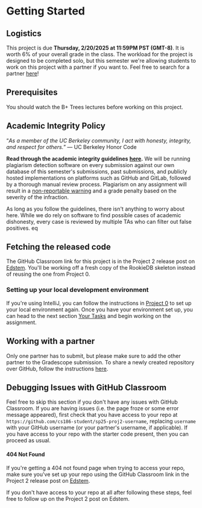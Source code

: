# Getting Started

## Logistics

This project is due **Thursday, 2/20/2025 at 11:59PM PST (GMT-8)**. It is worth 6% of your overall grade in the class. The workload for the project is designed to be completed solo, but this semester we're allowing students to work on this project with a partner if you want to. Feel free to search for a partner [here](https://edstem.org/us/courses/70276/discussion/5999429)!

## Prerequisites

You should watch the B+ Trees lectures before working on this project.

## Academic Integrity Policy

“_As a member of the UC Berkeley community, I act with honesty, integrity, and respect for others._” — UC Berkeley Honor Code

**Read through the academic integrity guidelines** [**here**](https://cs186berkeley.net/integrityguidelines/)**.** We will be running plagiarism detection software on every submission against our own database of this semester's submissions, past submissions, and publicly hosted implementations on platforms such as GitHub and GitLab, followed by a thorough manual review process. Plagiarism on any assignment will result in a [non-reportable warning](https://conduct.berkeley.edu/wp-content/uploads/2024/01/Academic-Misconduct-Resource-Sheet-for-Students-UPDATED.pdf) and a grade penalty based on the severity of the infraction.

As long as you follow the guidelines, there isn't anything to worry about here. While we do rely on software to find possible cases of academic dishonesty, every case is reviewed by multiple TAs who can filter out false positives.
eq
## Fetching the released code

The GitHub Classroom link for this project is in the Project 2 release post on [Edstem](https://edstem.org/us/courses/70276/discussion/). You'll be working off a fresh copy of the RookieDB skeleton instead of reusing the one from Project 0.

### Setting up your local development environment

If you're using IntelliJ, you can follow the instructions in [Project 0](../proj0/getting-started.md#setting-up-your-local-development-environment) to set up your local environment again. Once you have your environment set up, you can head to the next section [Your Tasks](your-tasks.md) and begin working on the assignment.

## Working with a partner

Only one partner has to submit, but please make sure to add the other partner to the Gradescope submission. To share a newly created repository over GitHub, follow the instructions [here](../../common/adding-a-partner-on-github.md).

## Debugging Issues with GitHub Classroom

Feel free to skip this section if you don't have any issues with GitHub Classroom. If you are having issues \(i.e. the page froze or some error message appeared\), first check that you have access to your repo at `https://github.com/cs186-student/sp25-proj2-username`, replacing `username` with your GitHub username (or your partner's username, if applicable). If you have access to your repo with the starter code present, then you can proceed as usual. 

#### 404 Not Found

If you're getting a 404 not found page when trying to access your repo, make sure you've set up your repo using the GitHub Classroom link in the Project 2 release post on [Edstem](https://edstem.org/us/courses/70276/discussion/).

If you don't have access to your repo at all after following these steps, feel free to follow up on the Project 2 post on Edstem.


